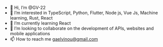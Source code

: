 - 👋 Hi, I’m @GV-22
- 👀 I’m interested in TypeScript, Python, Flutter, Node js, Vue Js, Machine learning, Rust, React
- 🌱 I’m currently learning React
- 💞️ I’m looking to collaborate on the development of APIs, websites and mobile applications
- 📫 How to reach me gaelvinou@gmail.com

<!---
GV-22/GV-22 is a ✨ special ✨ repository because its `README.md` (this file) appears on your GitHub profile.
You can click the Preview link to take a look at your changes.
--->
